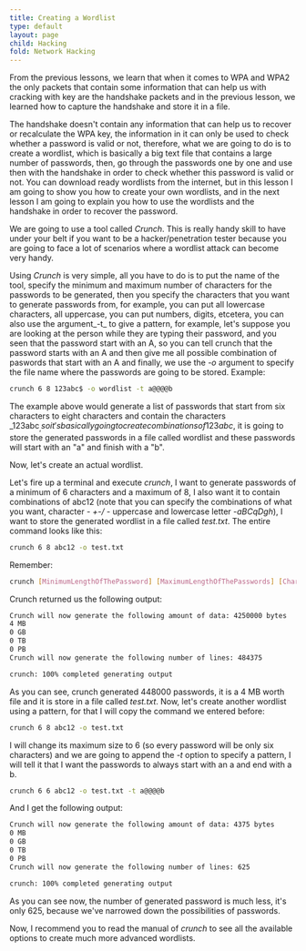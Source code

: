 ```yaml
---
title: Creating a Wordlist
type: default
layout: page
child: Hacking
fold: Network Hacking
---
```


From the previous lessons, we learn that when it comes to WPA and WPA2 the only
packets that contain some information that can help us with cracking with key
are the handshake packets and in the previous lesson, we learned how to capture
the handshake and store it in a file.

The handshake doesn't contain any information that can help us to recover or
recalculate the WPA key, the information in it can only be used to check whether
a password is valid or not, therefore, what we are going to do is to create a
wordlist, which is basically a big text file that contains a large number of
passwords, then, go through the passwords one by one and use then with the
handshake in order to check whether this password is valid or not. You can
download ready wordlists from the internet, but in this lesson I am going to
show you how to create your own wordlists, and in the next lesson I am going to
explain you how to use the wordlists and the handshake in order to recover the
password.

We are going to use a tool called _Crunch_. This is really handy skill to have
under your belt if you want to be a hacker/penetration tester because you are
going to face a lot of scenarios where a wordlist attack can become very handy.

Using _Crunch_ is very simple, all you have to do is to put the name of the
tool, specify the minimum and maximum number of characters for the passwords to
be generated, then you specify the characters that you want to generate
passwords from, for example, you can put all lowercase characters, all
uppercase, you can put numbers, digits, etcetera, you can also use the
argument_-t_ to give a pattern, for example, let's suppose you are looking at
the person while they are typing their password, and you seen that the password
start with an A, so you can tell crunch that the password starts with an A and
then give me all possible combination of paswords that start with an A and
finally, we use the _-o_ argument to specify the file name where the passwords
are going to be stored. Example:

```bash
crunch 6 8 123abc$ -o wordlist -t a@@@@b
```

The example above would generate a list of passwords that start from six
characters to eight characters and contain the characters _123abc$_, so it's
basically going to create combinations of 123abc$, it is going to store the
generated passwords in a file called wordlist and these passwords will start
with an "a" and finish with a "b".

Now, let's create an actual wordlist.

Let's fire up a terminal and execute _crunch_, I want to generate passwords of a
minimum of 6 characters and a maximum of 8, I also want it to contain
combinations of abc12 (note that you can specify the combinations of what you
want, character - _+-\/_ - uppercase and lowercase letter -_aBCqDgh_), I want to
store the generated wordlist in a file called _test.txt_. The entire command
looks like this:

```bash
crunch 6 8 abc12 -o test.txt
```

Remember:

```bash
crunch [MinimumLengthOfThePassword] [MaximumLengthOfThePasswords] [CharactersWeWantPasswordsToContain] -o [FileToStoreWordlistsIn]
```

Crunch returned us the following output:

```bash
Crunch will now generate the following amount of data: 4250000 bytes
4 MB
0 GB
0 TB
0 PB
Crunch will now generate the following number of lines: 484375

crunch: 100% completed generating output
```

As you can see, crunch generated 448000 passwords, it is a 4 MB worth file and
it is store in a file called _test.txt_. Now, let's create another wordlist
using a pattern, for that I will copy the command we entered before:

```bash
crunch 6 8 abc12 -o test.txt
```

I will change its maximum size to 6 (so every password will be only six
characters) and we are going to append the _-t_ option to specify a pattern, I
will tell it that I want the passwords to always start with an a and end with a
b.

```bash
crunch 6 6 abc12 -o test.txt -t a@@@@b
```

And I get the following output:

```bash
Crunch will now generate the following amount of data: 4375 bytes
0 MB
0 GB
0 TB
0 PB
Crunch will now generate the following number of lines: 625 

crunch: 100% completed generating output
```

As you can see now, the number of generated password is much less, it's only
625, because we've narrowed down the possibilities of passwords.

Now, I recommend you to read the manual of _crunch_ to see all the available
options to create much more advanced wordlists.
